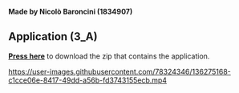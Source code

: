 **Made by Nicolò Baroncini (1834907)**
## Application (3_A)
**[Press here](https://drive.google.com/file/d/1KMn-UXSGBxMoO1v-XvSNIRjZm4U6FmoM/view?usp=sharing)** to download the zip that contains the application.


https://user-images.githubusercontent.com/78324346/136275168-c1cce06e-8417-49dd-a56b-fd3743155ecb.mp4

